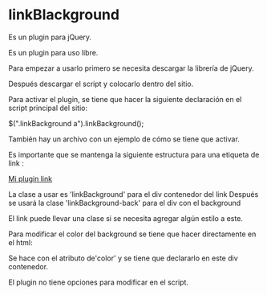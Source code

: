 # linkBlackground
Es un plugin para jQuery.

Es un plugin para uso libre.

Para empezar a usarlo primero se necesita descargar la librería de jQuery.

Después descargar el script y colocarlo dentro del sitio.

Para activar el plugin, se tiene que hacer la siguiente declaración en el script principal del sitio:
  
  $(".linkBackground a").linkBackground(); 

También hay un archivo con un ejemplo de cómo se tiene que activar.


Es importante que se mantenga la siguiente estructura para una etiqueta de link <a/>:

  <div class="linkBackground" color="red">
    <div class="linkBackground-back"></div>
    <a href="jquery.com">Mi plugin link</a>
  </div>
  
  La clase a usar es 'linkBackground' para el div contenedor del link
  Después se usará la clase 'linkBackground-back' para el div con el background
  
  El link puede llevar una clase si se necesita agregar algún estilo a este.
  
  Para modificar el color del background se tiene que hacer directamente en el html:
    <div class="linkBackground" color="red">
    
  Se hace con el atributo de'color' y se tiene que declararlo en este div contenedor.
  
El plugin no tiene opciones para modificar en el script. 



